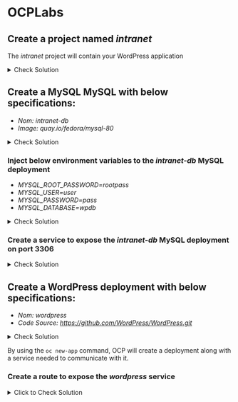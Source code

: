 # OCPLabs

## Create a project named _intranet_

The _intranet_ project will contain your WordPress application

<details>
  <summary>Check Solution</summary>
  
  ```
  oc new-project intranet
  ```

</details>
  
## Create a MySQL MySQL with below specifications:
- _Nom: intranet-db_
- _Image: quay.io/fedora/mysql-80_

<details>
  <summary>Check Solution</summary>
  
  ```
  oc create deployment intranet-db --image=quay.io/fedora/mysql-80
  ```
  
</details>


### Inject below environment variables to the _intranet-db_ MySQL deployment

- _MYSQL_ROOT_PASSWORD=rootpass_
- _MYSQL_USER=user_
- _MYSQL_PASSWORD=pass_
- _MYSQL_DATABASE=wpdb_

<details>
  <summary>Check Solution</summary>
  
  ```
  oc set env deployment/intranet-db MYSQL_ROOT_PASSWORD=rootpass MYSQL_USER=user MYSQL_PASSWORD=pass MYSQL_DATABASE=wpdb
  ```

</details>

### Create a service to expose the _intranet-db_ MySQL deployment on port 3306

<details>
  <summary>Check Solution</summary>
  
  ```
  oc expose deployment intranet-db --port 3306
  ```
</details>




## Create a WordPress deployment with below specifications:
- _Nom: wordpress_
- _Code Source: https://github.com/WordPress/WordPress.git_

<details>
  <summary>Check Solution</summary>
  
  ```
  oc new-app https://github.com/WordPress/WordPress.git
  ```
</details>

By using the ```oc new-app``` command, OCP will create a deployment along with a service needed to communicate with it.

### Create a route to expose the _wordpress_ service

<details>
  <summary>Click to Check Solution</summary>
  
  ```
  oc expose service wordpress
  ```
  
</details>
